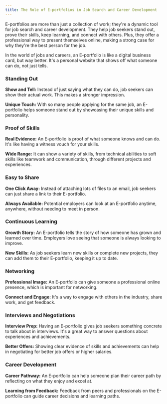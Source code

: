 ```yaml
---
title: The Role of E-portfolios in Job Search and Career Development
---
```


E-portfolios are more than just a collection of work; they're a dynamic tool for job search and career development. They help job seekers stand out, prove their skills, keep learning, and connect with others. Plus, they offer a professional way to present themselves online, making a strong case for why they're the best person for the job.

In the world of jobs and careers, an E-portfolio is like a digital business card, but way better. It's a personal website that shows off what someone can do, not just tells.

### Standing Out

**Show and Tell:** Instead of just saying what they can do, job seekers can show their actual work. This makes a stronger impression.

**Unique Touch:** With so many people applying for the same job, an E-portfolio helps someone stand out by showcasing their unique skills and personality.

### Proof of Skills

**Real Evidence:** An E-portfolio is proof of what someone knows and can do. It's like having a witness vouch for your skills.

**Wide Range:** It can show a variety of skills, from technical abilities to soft skills like teamwork and communication, through different projects and experiences.

### Easy to Share

**One Click Away:** Instead of attaching lots of files to an email, job seekers can just share a link to their E-portfolio.

**Always Available:** Potential employers can look at an E-portfolio anytime, anywhere, without needing to meet in person.

### Continuous Learning

**Growth Story:** An E-portfolio tells the story of how someone has grown and learned over time. Employers love seeing that someone is always looking to improve.

**New Skills:** As job seekers learn new skills or complete new projects, they can add them to their E-portfolio, keeping it up to date.

### Networking

**Professional Image:** An E-portfolio can give someone a professional online presence, which is important for networking.

**Connect and Engage:** It's a way to engage with others in the industry, share work, and get feedback.

### Interviews and Negotiations

**Interview Prep:** Having an E-portfolio gives job seekers something concrete to talk about in interviews. It's a great way to answer questions about experiences and achievements.

**Better Offers:** Showing clear evidence of skills and achievements can help in negotiating for better job offers or higher salaries.

### Career Development

**Career Pathway:** An E-portfolio can help someone plan their career path by reflecting on what they enjoy and excel at.

**Learning from Feedback:** Feedback from peers and professionals on the E-portfolio can guide career decisions and learning paths.
